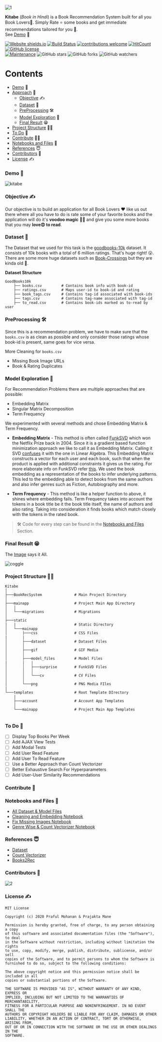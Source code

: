 
![1](https://user-images.githubusercontent.com/45713796/98271308-d18aac80-1fb5-11eb-9db3-dda942cc1b07.png)


**Kitabe** (*Book in Hindi*) is a Book Recommendation System built for all you Book Lovers📖.
Simply Rate ⭐ some books and get immediate recommendations tailored for you 🤩.<br>
See [Demo](#user-content-demo-) 🎥

[![Website shields.io](https://img.shields.io/website-up-down-green-red/http/shields.io.svg)](https://kitabe-app.herokuapp.com/)
[![Build Status](https://travis-ci.com/Praful932/Kitabe.svg?token=XKcoN48yFyATXWUZ6d8j&branch=master)](https://travis-ci.com/Praful932/Kitabe) 
[![contributions welcome](https://img.shields.io/badge/contributions-welcome-brightgreen.svg?style=flat)](https://github.com/Praful932/Kitabe/blob/master/CONTRIBUTING.md)
[![HitCount](http://hits.dwyl.com/Praful932/Kitabe.svg)](http://hits.dwyl.com/Praful932/Kitabe)
[![GitHub license](https://img.shields.io/badge/License-MIT-blue.svg)](LICENSE) <br>
[![Maintenance](https://img.shields.io/badge/Maintained%3F-yes-green.svg)](https://GitHub.com/Praful932/Kitabe/graphs/commit-activity)
![GitHub stars](https://img.shields.io/github/stars/Praful932/Kitabe?style=social) ![GitHub forks](https://img.shields.io/github/forks/Praful932/Kitabe?style=social) ![GitHub watchers](https://img.shields.io/github/watchers/Praful932/Kitabe?style=social)

# Contents
- [Demo](#user-content-demo-) 🎥
- [Approach](#objective-) 🧐
    - [Objective](#objective-) ✍
    - [Dataset](#dataset-) 🧾
    - [PreProcessing](#preprocessing-) 🛠
    - [Model Exploration](#model-exploration-) 🤯
    - [Final Result](#final-result-) 😁
- [Project Structure](#project-structure-%EF%B8%8F) 💁‍♀️
- [To Do](#to-do-) 🎯
- [Contribute](#contribute-) 🧏‍♂️
- [Notebooks and Files](#notebooks-and-files-) 📓
- [References](#references-) 😇
- [Contributors](#contributors-) 🤗
- [License](#license-) ✍

### Demo 🎥

![kitabe](https://user-images.githubusercontent.com/45713796/98460071-f6a23980-21c6-11eb-881f-ba0f75896751.gif)

### Objective ✍
Our objective is to build an application for all Book Lovers ♥ like us out there where all you have to 
do is rate some of your favorite books and the application will do it's **voodoo magic** 🧙‍♂️ and give you some more books that you may **love😍 to read**.

### Dataset 🧾
The Dataset that we used for this task is the [goodbooks-10k](https://github.com/zygmuntz/goodbooks-10k) dataset. It consists of 10k books with a total of 6 million ratings. That's huge right! 😮. There are some more huge datasets such as [Book-Crossings](http://www2.informatik.uni-freiburg.de/~cziegler/BX/) but they are kinda old 😬.

**Dataset Structure** 
```
GoodBooks10k 
    ├── books.csv         # Contains book info with book-id                         
    ├── ratings.csv       # Maps user-id to book-id and rating  
    ├── book_tags.csv     # Contains tag-id associated with book-ids
    ├── tags.csv          # Contains tag-name associated with tag-id
    ├── to_read.csv       # Contains book-ids marked as to-read by user  
```

### PreProcessing 🛠
Since this is a recommendation problem, we have to make sure that the `books.csv` is as clean as possible and only consider those ratings whose book-id is present, same goes for vice versa.

More Cleaning for `books.csv`
- Missing Book Image URLs
- Book & Rating Duplicates

### Model Exploration 🤯
For Recommendation Problems there are multiple approaches that are possible:
- Embedding Matrix
- Singular Matrix Decomposition
- Term Frequency

We experimented with several methods and chose Embedding Matrix & Term Frequency.

- **Embedding Matrix** - This method is often called [FunkSVD](https://www.coursera.org/lecture/matrix-factorization/deriving-funksvd-lyTpD) which won the Netflix Prize back in 2004. Since it is a gradient based function minimization approach we like to call it as Embedding Matrix. Calling it SVD [confuses](https://www.quora.com/What-is-the-difference-between-SVD-and-matrix-factorization-in-context-of-recommendation-engine/answer/Luis-Argerich) it with the one in Linear Algebra. This Embedding Matrix constructs a vector for each user and each book, such that when the product is applied with additional constraints it gives us the rating. For more elaborate info on FunkSVD refer [this](http://sifter.org/~simon/journal/20061211.html). 
We used the book embedding as a representation of the books to infer underlying patterns. This led to the embedding able to detect books from the same authors and also infer genres such as Fiction, Autobiography and more.

- **Term Frequency** - This method is like a helper function to above, it shines where embedding fails. Term Frequency takes into account the tokens in a book title be it the book title itself, the name of authors and also rating. Taking into consideration it finds books which match closely with the tokens in the rated book.

> 🛠 Code for every step can be found in the [Notebooks and Files](#notebooks-and-files) Section.

### Final Result 😁
The [Image](https://coggle.it/diagram/X6TOUxlMvSl8FBM4/t/dataset/7083ac4f2de39517a4d97cd9d3d211c11af6e65f9a0034c46d613ff0f9cd5) says it All.

![coggle](https://user-images.githubusercontent.com/45713796/98331008-ae95e200-2021-11eb-915b-892854f88a6e.png)


### Project Structure 💁‍♀️
```
Kitabe
│   
├───BookRecSystem               # Main Project Directory
│       
├───mainapp                     # Project Main App Directory
│   │   
│   └───migrations              # Migrations
│           
├───static          
|   |                           # Static Directory
│   └───mainapp
│       ├───css                 # CSS Files  
|       |                         
│       ├───dataset             # Dataset Files
│       │       
│       ├───gif                 # GIF Media
│       │       
│       ├───model_files         # Model Files
|       |   |      
│       │   ├───surprise        # FunkSVD Files
│       │   │       
│       │   └───cv              # CV Files
│       │           
│       └───png                 # PNG Media FIles
|           
└───templates                   # Root Template DIrectory
    |
    ├───account                 # Account App Templates
    │       
    └───mainapp                 # Project Main App Templates
               
```            

### To Do 🎯
- [ ] Display Top Books Per Week
- [ ] Add AJAX View Tests
- [ ] Add Modal Tests
- [ ] Add User Read Feature
- [ ] Add User To Read Feature
- [ ] Use a Better Approach than Count Vectorizer
- [ ] Better Exhaustive Search For Hyperparameters
- [ ] Add User-User Similarity Recommendations

### Contribute 📝

### Notebooks and Files 📓
- [All Dataset & Model Files](https://drive.google.com/drive/folders/1SvuCvfiSxwuF21EvmKyhSkuwjgK7KU6S?usp=sharing)
- [Cleaning and Embedding Notebook](https://drive.google.com/file/d/1wlKiSvYQEXG7xtru5jDQWQwxffaVd9Ap/view?usp=sharing)
- [Fix Missing Images Notebook](https://drive.google.com/file/d/1S0pd5t9oU9a63EdmlXmxhNWGc228W3ke/view?usp=sharing)
- [Genre Wise & Count Vectorizer Notebook](https://drive.google.com/file/d/1LRr4Nm2I2HRJUTXbRea3sK5A1Bvp_lav/view?usp=sharing)

### References 😇

- [Dataset](https://github.com/zygmuntz/goodbooks-10k)
- [Count Vectorizer](https://www.kaggle.com/sasha18/recommend-books-using-count-tfidf-on-titles)
- [Books2Rec](https://github.com/dorukkilitcioglu/books2rec)

### Contributors 🤗
![2](https://contributors-img.web.app/image?repo=Praful932/Kitabe)

### License ✍
```
MIT License

Copyright (c) 2020 Praful Mohanan & Prajakta Mane

Permission is hereby granted, free of charge, to any person obtaining a copy
of this software and associated documentation files (the "Software"), to deal
in the Software without restriction, including without limitation the rights
to use, copy, modify, merge, publish, distribute, sublicense, and/or sell
copies of the Software, and to permit persons to whom the Software is
furnished to do so, subject to the following conditions:

The above copyright notice and this permission notice shall be included in all
copies or substantial portions of the Software.

THE SOFTWARE IS PROVIDED "AS IS", WITHOUT WARRANTY OF ANY KIND, EXPRESS OR
IMPLIED, INCLUDING BUT NOT LIMITED TO THE WARRANTIES OF MERCHANTABILITY,
FITNESS FOR A PARTICULAR PURPOSE AND NONINFRINGEMENT. IN NO EVENT SHALL THE
AUTHORS OR COPYRIGHT HOLDERS BE LIABLE FOR ANY CLAIM, DAMAGES OR OTHER
LIABILITY, WHETHER IN AN ACTION OF CONTRACT, TORT OR OTHERWISE, ARISING FROM,
OUT OF OR IN CONNECTION WITH THE SOFTWARE OR THE USE OR OTHER DEALINGS IN THE
SOFTWARE.
```
